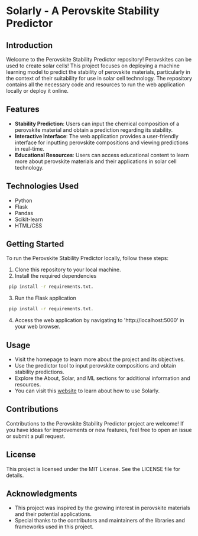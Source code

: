 # Solarly - A Perovskite Stability Predictor
## Introduction
Welcome to the Perovskite Stability Predictor repository! Perovskites can be used to create solar cells! This project focuses on deploying a machine learning model to predict the stability of perovskite materials, particularly in the context of their suitability for use in solar cell technology. The repository contains all the necessary code and resources to run the web application locally or deploy it online.

## Features
- **Stability Prediction**: Users can input the chemical composition of a perovskite material and obtain a prediction regarding its stability.
- **Interactive Interface**: The web application provides a user-friendly interface for inputting perovskite compositions and viewing predictions in real-time.
- **Educational Resources**: Users can access educational content to learn more about perovskite materials and their applications in solar cell technology.

## Technologies Used
- Python
- Flask
- Pandas
- Scikit-learn
- HTML/CSS

## Getting Started
To run the Perovskite Stability Predictor locally, follow these steps:
1. Clone this repository to your local machine.
2. Install the required dependencies

  ```bash
   pip install -r requirements.txt.
  ```

3. Run the Flask application
 
  ```bash
   pip install -r requirements.txt.
  ```

4. Access the web application by navigating to 'http://localhost:5000' in your web browser.

## Usage
- Visit the homepage to learn more about the project and its objectives.
- Use the predictor tool to input perovskite compositions and obtain stability predictions.
- Explore the About, Solar, and ML sections for additional information and resources.
- You can visit this <a href="https://kayveez.github.io/perovskites.github.io/website">website</a> to learn about how to use Solarly.

## Contributions
Contributions to the Perovskite Stability Predictor project are welcome! If you have ideas for improvements or new features, feel free to open an issue or submit a pull request.

## License
This project is licensed under the MIT License. See the LICENSE file for details.

## Acknowledgments
- This project was inspired by the growing interest in perovskite materials and their potential applications.
- Special thanks to the contributors and maintainers of the libraries and frameworks used in this project.
